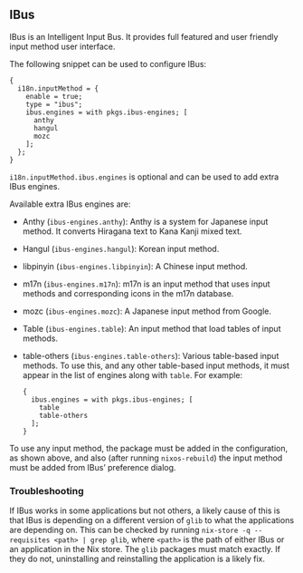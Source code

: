 ## IBus

IBus is an Intelligent Input Bus. It provides full featured and user friendly input method user interface.

The following snippet can be used to configure IBus:

```programlisting
{
  i18n.inputMethod = {
    enable = true;
    type = "ibus";
    ibus.engines = with pkgs.ibus-engines; [
      anthy
      hangul
      mozc
    ];
  };
}
```

`i18n.inputMethod.ibus.engines` is optional and can be used to add extra IBus engines.

Available extra IBus engines are:

- Anthy (`ibus-engines.anthy`): Anthy is a system for Japanese input method. It converts Hiragana text to Kana Kanji mixed text.

- Hangul (`ibus-engines.hangul`): Korean input method.

- libpinyin (`ibus-engines.libpinyin`): A Chinese input method.

- m17n (`ibus-engines.m17n`): m17n is an input method that uses input methods and corresponding icons in the m17n database.

- mozc (`ibus-engines.mozc`): A Japanese input method from Google.

- Table (`ibus-engines.table`): An input method that load tables of input methods.

- table-others (`ibus-engines.table-others`): Various table-based input methods. To use this, and any other table-based input methods, it must appear in the list of engines along with `table`. For example:

  ```programlisting
  {
    ibus.engines = with pkgs.ibus-engines; [
      table
      table-others
    ];
  }
  ```

To use any input method, the package must be added in the configuration, as shown above, and also (after running `nixos-rebuild`) the input method must be added from IBus’ preference dialog.

### Troubleshooting

If IBus works in some applications but not others, a likely cause of this is that IBus is depending on a different version of `glib` to what the applications are depending on. This can be checked by running `nix-store -q --requisites <path> | grep glib`, where `<path>` is the path of either IBus or an application in the Nix store. The `glib` packages must match exactly. If they do not, uninstalling and reinstalling the application is a likely fix.
